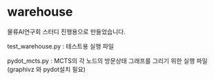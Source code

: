 # warehouse

물류AI연구회 스터디 진행용으로 만들었습니다.


test_warehouse.py : 테스트용 실행 파일


pydot_mcts.py : MCTS의 각 노드의 방문상태 그래프를 그리기 위한 실행 파일 (graphivz 와 pydot설치 필요)



